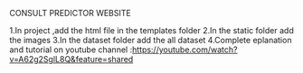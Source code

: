 CONSULT PREDICTOR WEBSITE

1.In project ,add the html file in the templates folder
2.In the static folder add the images
3.In the dataset folder add the all dataset
4.Complete eplanation and tutorial on youtube channel
  :https://youtube.com/watch?v=A62g2SglL8Q&feature=shared